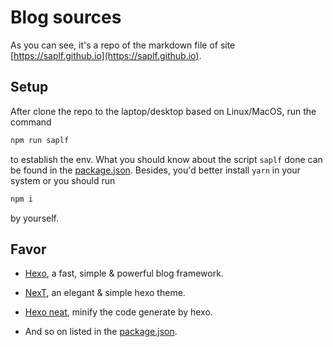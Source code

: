 # Blog sources

As you can see, it's a repo of the markdown file of site [https://saplf.github.io](https://saplf.github.io).

## Setup

After clone the repo to the laptop/desktop based on Linux/MacOS, run the command

```bash
npm run saplf
```

to establish the env. What you should know about the script `saplf` done can be found in the [package.json](./package.json). Besides, you'd better install `yarn` in your system or you should run

```bash
npm i
```

by yourself.

## Favor

* [Hexo](https://hexo.io), a fast, simple & powerful blog framework.

* [NexT](https://github.com/theme-next/hexo-theme-next), an elegant & simple hexo theme.

* [Hexo neat](https://github.com/rozbo/hexo-neat), minify the code generate by hexo.

* And so on listed in the [package.json](./package.json).
